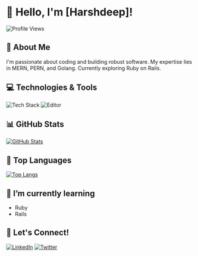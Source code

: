# 👋 Hello, I'm [Harshdeep]!

![Profile Views](https://komarev.com/ghpvc/?username=harshdeeply&color=red)

## 🚀 About Me

I'm passionate about coding and building robust software. My expertise lies in MERN, PERN, and Golang. Currently exploring Ruby on Rails.

## 💻 Technologies & Tools

![Tech Stack](https://img.shields.io/badge/Tech%20Stack-Your%20Primary%20Tech%20Stack-brightgreen)
![Editor](https://img.shields.io/badge/Editor-Your%20Favorite%20Editor-blue)

## 📊 GitHub Stats

[![GitHub Stats](https://github-readme-stats.vercel.app/api?username=harshdeeply&show_icons=true&count_private=true&hide=issues&theme=radical)](https://github.com/harshdeeply/github-readme-stats)

## 💼 Top Languages

[![Top Langs](https://github-readme-stats.vercel.app/api/top-langs/?username=harshdeeply&layout=compact&theme=radical)](https://github.com/harshdeeply/github-readme-stats)

## 🌱 I’m currently learning

- Ruby
- Rails

## 🤝 Let's Connect!

[![LinkedIn](https://img.shields.io/badge/LinkedIn-Harshdeep-blue)](https://www.linkedin.com/in/harshdeeply/)
[![Twitter](https://img.shields.io/badge/Twitter-YourTwitterHandle-blue)](https://twitter.com/harshdeeply)

